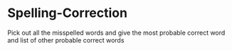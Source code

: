 # Spelling-Correction
Pick out all the misspelled words and give the most probable correct word and list of other probable correct words
